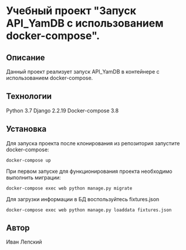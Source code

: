 # Учебный проект "Запуск API_YamDB с использованием docker-compose".

## Описание

Данный проект реализует запуск API_YamDB в контейнере с использованием docker-compose.

## Технологии

Python 3.7
Django 2.2.19
Docker-compose 3.8

## Установка

Для запуска проекта после клонирования из репозитория запустите docker-compose:

```
docker-compose up
```

При первом запуске для функционирования проекта необходимо выполнить миграции:

```
docker-compose exec web python manage.py migrate
```

Для загрузки информации в БД воспользуйтесь fixtures.json

```
docker-compose exec web python manage.py loaddata fixtures.json
```

## Автор

Иван Лепский
